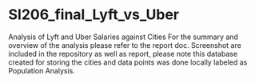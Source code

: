 # SI206_final_Lyft_vs_Uber
Analysis of Lyft and Uber Salaries against Cities
For the summary and overview of the analysis please refer to the report doc. Screenshot are included in the repository as well as report, please note this database created for storing the cities and data points was done locally labeled as Population Analysis. 

